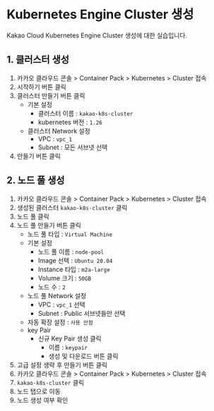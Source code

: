 # Kubernetes Engine Cluster 생성

Kakao Cloud Kubernetes Engine Cluster 생성에 대한 실습입니다.

## 1. 클러스터 생성

1. 카카오 클라우드 콘솔 > Container Pack > Kubernetes > Cluster 접속
2. 시작하기 버튼 클릭
3. 클러스터 만들기 버튼 클릭
   - 기본 설정
     - 클러스터 이름 : `kakao-k8s-cluster`
     - kubernetes 버전 : `1.26`
   - 클러스터 Network 설정
     - VPC : `vpc_1`
     - Subnet : 모든 서브넷 선택
4. 만들기 버튼 클릭

## 2. 노드 풀 생성

1. 카카오 클라우드 콘솔 > Container Pack > Kubernetes > Cluster 접속
2. 생성된 클러스터 `kakao-k8s-cluster` 클릭
3. 노드 풀 클릭
4. 노드 풀 만들기 버튼 클릭
   - 노드 풀 타입 : `Virtual Machine`
   - 기본 설정
     - 노드 풀 이름 : `node-pool`
     - Image 선택 : `Ubuntu 20.04`
     - Instance 타입 : `m2a-large`
     - Volume 크기 : `50GB`
     - 노드 수 : `2`
   - 노드 풀 Network 설정
     - VPC : `vpc_1` 선택
     - Subnet : Public 서브넷들만 선택
   - 자동 확장 설정 : `사용 안함`
   - key Pair
     - 신규 Key Pair 생성 클릭
       - 이름 : `keypair`
       - 생성 및 다운로드 버튼 클릭
5. 고급 설정 생략 후 만들기 버튼 클릭
6. 카카오 클라우드 콘솔 > Container Pack > Kubernetes > Cluster 접속
7. `kakao-k8s-cluster` 클릭
8. 노드 탭으로 이동
9. 노드 생성 여부 확인
